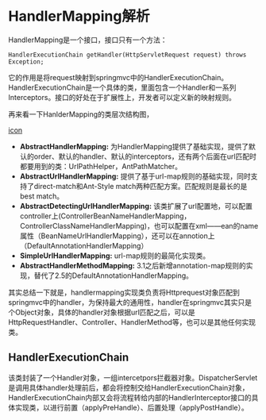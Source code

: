 # HandlerMapping解析

HandlerMapping是一个接口，接口只有一个方法：

```
HandlerExecutionChain getHandler(HttpServletRequest request) throws Exception;
```

它的作用是将request映射到springmvc中的HandlerExecutionChain。HandlerExecutionChain是一个具体的类，里面包含一个Handler和一系列Interceptors。接口的好处在于扩展性上，开发者可以定义新的映射规则。

再来看一下HanlderMapping的类层次结构图，


[icon](http://sh.yun.ftn.qq.com/ftn_handler/9557fed27416423aa322e6f34d8fd552134a7a7e3bc77cadc901acc2e06eb44b/?fname=hanlderMapping.jpg)


* __AbstractHandlerMapping:__ 为HandlerMapping提供了基础实现，提供了默认的order、默认的handler、默认的interceptors，还有两个后面在url匹配时都要用到的类：UrlPathHelper，AntPathMatcher。
* __AbstractUrlHandlerMapping:__ 提供了基于url-map规则的基础实现，同时支持了direct-match和Ant-Style match两种匹配方案。匹配规则是最长的是best match。
* __AbstractDetectingUrlHandlerMapping:__ 该类扩展了url配置地，可以配置controller上(ControllerBeanNameHandlerMapping，ControllerClassNameHandlerMapping)，也可以配置在xml——ean的name属性（BeanNameUrlHandlerMapping），还可以在annotion上（DefaultAnnotationHandlerMapping）
* __SimpleUrlHandlerMapping:__ url-map规则的最简化实现类。
* __AbstractHandlerMethodMapping:__ 3.1之后新增annotation-map规则的实现，替代了2.5的DefaultAnnotationHandlerMapping。

<p>其实总结一下就是，handlermapping实现类负责将Httprequest对象匹配到springmvc中的handler，为保持最大的通用性，handler在springmvc其实只是个Object对象，具体的handler对象根据url匹配之后，可以是HttpRequestHandler、Controller、HandlerMethod等，也可以是其他任何实现类。</p>

## HandlerExecutionChain

该类封装了一个Handler对象，一组intercetpors拦截器对象。DispatcherServlet是调用具体handler处理前后，都会将控制交给HandlerExecutionChain对象，HandlerExecutionChain内部又会将流程转给内部的HandlerInterceptor接口的具体实现类，以进行前置（applyPreHandle）、后置处理（applyPostHandle）。




